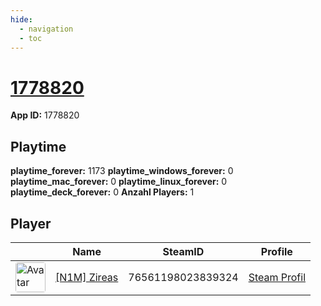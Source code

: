 ```yaml
---
hide:
  - navigation
  - toc
---
```

# <a href="https://steamdb.info/app/1778820">1778820</a>

**App ID:** 1778820

## Playtime

**playtime_forever:** 1173
**playtime_windows_forever:** 0
**playtime_mac_forever:** 0
**playtime_linux_forever:** 0
**playtime_deck_forever:** 0
**Anzahl Players:** 1
## Player

<table id="charts-table" class="display" style="width:100%">
            <thead>
                <tr>
                    <th></th>
                    <th>Name</th>
                    <th>SteamID</th>
                    <th>Profile</th>
                </tr>
            </thead>
            <tbody>
        <tr>
<td><a href="https://steamcommunity.com/profiles/76561198023839324/" target="_blank"><img src="https://avatars.steamstatic.com/b053cb698df6607c8515bebff0f89d9c9bcb1c08_full.jpg" alt="Avatar" style="width:48px;height:48px;border-radius:4px;"></a></td><td><a href="/player/76561198023839324">[N1M] Zireas</a></td><td>76561198023839324</td><td><a href="https://steamcommunity.com/profiles/76561198023839324/" target="_blank">Steam Profil</a></td></tr>
</tbody>
</table>
